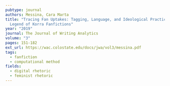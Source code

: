 ```yaml
---
pubtype: journal
authors: Messina, Cara Marta
title: "Tracing Fan Uptakes: Tagging, Language, and Ideological Practices in The
  Legend of Korra Fanfictions"
year: "2019"
journal: The Journal of Writing Analytics
volume: "3"
pages: 151-182
ext_url: https://wac.colostate.edu/docs/jwa/vol3/messina.pdf
tags:
  - fanfiction
  - computational method
fields:
  - digital rhetoric
  - feminist rhetoric
---
```

